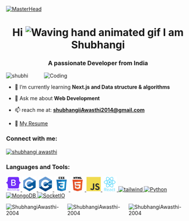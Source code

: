 [![MasterHead](https://repository-images.githubusercontent.com/588181932/e36ec678-7984-4cdd-8e4c-a3932772ff8e)]()



<h1 align="center">Hi <img src="<a href="https://raw.githubusercontent.com/nixin72/nixin72/master/wave.gif" 
         alt="Waving hand animated gif"
         height="45"
         width="45"/> I am Shubhangi </h1>
         
<h3 align="center">A passionate Developer from India</h3>
<img align="right" alt="Coding" width="400" src="https://cdn.dribbble.com/users/2131993/screenshots/4948736/thoughtworks-gif_dribbble.gif">

<p align="left"> <img src="https://komarev.com/ghpvc/?username=shubhangiawasthi-2004&label=Profile%20views&color=0e75b6&style=flat" alt="shubhi"/> </p>

- 🌱 I’m currently learning **Next.js and Data structure & algorithms**

- 💬 Ask me about **Web Development**

- 📫 reach me at: **shubhangiiAwasthi2014@gmail.com**

- 📄 [My Resume](https://drive.google.com/file/d/1AM8Ia5Zn1PmfwZIUlu3g1Iomulo7hd37/view?usp=drive_link)

<h3 align="left">Connect with me:</h3>
<p align="left">
<a href="https://www.linkedin.com/in/shubhangii-awasthi/" target="blank"><img align="center" src="https://raw.githubusercontent.com/rahuldkjain/github-profile-readme-generator/master/src/images/icons/Social/linked-in-alt.svg" alt="shubhangi awasthi" height="30" width="40" /></a>
</p>

<h3 align="left">Languages and Tools:</h3>
<p align="left"> <a href="https://getbootstrap.com" target="_blank" rel="noreferrer"> <img src="https://raw.githubusercontent.com/devicons/devicon/master/icons/bootstrap/bootstrap-plain-wordmark.svg" alt="bootstrap" width="40" height="40"/> </a> <a href="https://www.cprogramming.com/" target="_blank" rel="noreferrer"> <img src="https://raw.githubusercontent.com/devicons/devicon/master/icons/c/c-original.svg" alt="c" width="40" height="40"/> </a> <a href="https://www.w3schools.com/cpp/" target="_blank" rel="noreferrer"> <img src="https://raw.githubusercontent.com/devicons/devicon/master/icons/cplusplus/cplusplus-original.svg" alt="cplusplus" width="40" height="40"/> </a> <a href="https://www.w3schools.com/css/" target="_blank" rel="noreferrer"> <img src="https://raw.githubusercontent.com/devicons/devicon/master/icons/css3/css3-original-wordmark.svg" alt="css3" width="40" height="40"/> </a> <a href="https://www.w3.org/html/" target="_blank" rel="noreferrer"> <img src="https://raw.githubusercontent.com/devicons/devicon/master/icons/html5/html5-original-wordmark.svg" alt="html5" width="40" height="40"/> </a> <a href="https://developer.mozilla.org/en-US/docs/Web/JavaScript" target="_blank" rel="noreferrer"> <img src="https://raw.githubusercontent.com/devicons/devicon/master/icons/javascript/javascript-original.svg" alt="javascript" width="40" height="40"/> </a> <a href="https://reactjs.org/" target="_blank" rel="noreferrer"> <img src="https://raw.githubusercontent.com/devicons/devicon/master/icons/react/react-original-wordmark.svg" alt="react" width="40" height="40"/> </a> <a href="https://tailwindcss.com/" target="_blank" rel="noreferrer"> <img src="https://www.vectorlogo.zone/logos/tailwindcss/tailwindcss-icon.svg" alt="tailwind" width="40" height="40"/> <a href="https://www.python.org/" target="_blank" rel="noreferrer"> <img src="https://www.vectorlogo.zone/logos/python/python-icon.svg" alt="Python" width="40" height="40"/> </a> <a href="https://www.mongodb.com/" target="_blank" rel="noreferrer"> <img src="https://www.vectorlogo.zone/logos/mongodb/mongodb-icon.svg" alt="MongoDB" width="40" height="40"/> </a> <a href="https://socket.io/" target="_blank" rel="noreferrer"> <img src="https://www.vectorlogo.zone/logos/socketio/socketio-icon.svg" alt="SocketIO" width="40" height="40"/> </a> </p>

<div style="display: flex; flex-direction: row; justify-content: center;">
    <img src="https://github-readme-stats.vercel.app/api/top-langs?username=ShubhangiAwasthi-2004&theme=dark&show_icons=true&locale=en&layout=compact" alt="ShubhangiAwasthi-2004" /><br/>
    <img src="https://github-readme-stats.vercel.app/api?username=ShubhangiAwasthi-2004&theme=dark&show_icons=true&locale=en" alt="ShubhangiAwasthi-2004" /><br/>
    <img src="https://github-readme-streak-stats.herokuapp.com?user=ShubhangiAwasthi-2004&theme=dark" alt="ShubhangiAwasthi-2004"/>
</div>


